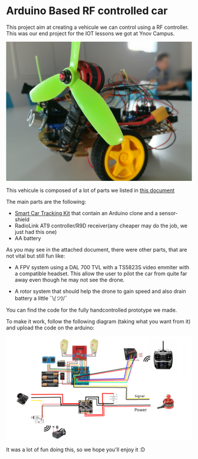 # Arduino Based RF controlled car

This project aim at creating a vehicule we can control using a RF controller. This was our end project for the IOT lessons we got at Ynov Campus.

![Cover image of FlyingcableCar](img/cover.jpg)

This vehicule is composed of a lot of parts we listed in [this document](../doc/documentation.pdf)

The main parts are the following:

* [Smart Car Tracking Kit](https://www.ebay.co.uk/p/Smart-Car-Tracking-Motor-2wd-Kit-Ultrasonic-Hc-sr04-Sensor-for-Arduino-DIY-B3m8/17013379528) that contain an Arduino clone and a sensor-shield
* RadioLink AT9 controller/R9D receiver(any cheaper may do the job, we just had this one)
* AA battery

As you may see in the attached document, there were other parts, that are not vital but still fun like:

* A FPV system using a DAL 700 TVL with a TS5823S video emmiter with a compatible headset. This allow the user to pilot the car from quite far away even though he may not see the drone.

* A rotor system that should help the drone to gain speed and also drain battery a little  ¯\\_(ツ)_/¯

You can find the code for the fully handcontrolled prototype we made.

To make it work, follow the following diagram (taking what you want from it) and upload the code on the arduino:

![Electrical scheme of FlyingcableCar](img/scheme.png)

It was a lot of fun doing this, so we hope you'll enjoy it :D